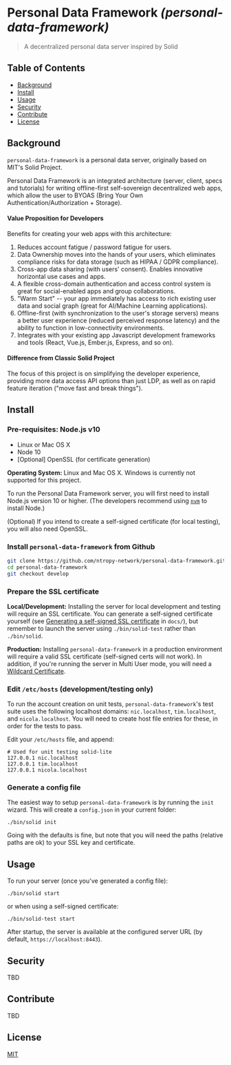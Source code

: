 # Personal Data Framework _(personal-data-framework)_

> A decentralized personal data server inspired by Solid

## Table of Contents

- [Background](#background)
- [Install](#install)
- [Usage](#usage)
- [Security](#security)
- [Contribute](#contribute)
- [License](#license)

## Background

`personal-data-framework` is a personal data server, originally based on MIT's
Solid Project.

Personal Data Framework is an integrated architecture (server, client, specs and tutorials)
for writing offline-first self-sovereign decentralized web apps, which allow the
user to BYOAS (Bring Your Own Authentication/Authorization + Storage).

#### Value Proposition for Developers

Benefits for creating your web apps with this architecture:

1. Reduces account fatigue / password fatigue for users.
1. Data Ownership moves into the hands of your users, which eliminates
   compliance risks for data storage (such as HIPAA / GDPR compliance).
1. Cross-app data sharing (with users' consent). Enables innovative horizontal
   use cases and apps.
1. A flexible cross-domain authentication and access control system is great for
   social-enabled apps and group collaborations.
1. "Warm Start" -- your app immediately has access to rich existing user data
   and social graph (great for AI/Machine Learning applications).
1. Offline-first (with synchronization to the user's storage servers) means
   a better user experience (reduced perceived response latency) and the ability
   to function in low-connectivity environments.
1. Integrates with your existing app Javascript development frameworks and tools
   (React, Vue.js, Ember.js, Express, and so on).

#### Difference from Classic Solid Project

The focus of this project is on simplifying the developer experience, providing
more data access API options than just LDP, as well as on rapid feature
iteration ("move fast and break things").

## Install

### Pre-requisites: Node.js v10

* Linux or Mac OS X
* Node 10
* [Optional] OpenSSL (for certificate generation)

**Operating System:** Linux and Mac OS X. Windows is currently not supported
for this project.

To run the Personal Data Framework server, you will first need to install
Node.js version 10 or higher. (The developers recommend using
[`nvm`](https://github.com/creationix/nvm) to install Node.)

(Optional) If you intend to create a self-signed certificate (for local testing),
you will also need OpenSSL.

### Install `personal-data-framework` from Github

```bash
git clone https://github.com/ntropy-network/personal-data-framework.git
cd personal-data-framework
git checkout develop
```

### Prepare the SSL certificate

**Local/Development:** Installing the server for local development and testing
will require an SSL certificate. You can generate a self-signed certificate
yourself (see [Generating a self-signed SSL certificate](docs/ssl-certificates.md)
in `docs/`), but remember to launch the server using `./bin/solid-test` rather
than `./bin/solid`.

**Production:** Installing `personal-data-framework` in a production environment will
require a valid SSL certificate (self-signed certs will not work). In addition,
if you're running the server in Multi User mode, you will need a
[Wildcard Certificate](https://en.wikipedia.org/wiki/Wildcard_certificate).

### Edit `/etc/hosts` (development/testing only)

To run the account creation on unit tests, `personal-data-framework`'s test suite
uses the following localhost domains: `nic.localhost`, `tim.localhost`, and
`nicola.localhost`. You will need to create host file entries for these, in
order for the tests to pass.

Edit your `/etc/hosts` file, and append:

```
# Used for unit testing solid-lite
127.0.0.1 nic.localhost
127.0.0.1 tim.localhost
127.0.0.1 nicola.localhost
```

### Generate a config file

The easiest way to setup `personal-data-framework` is by running the `init` wizard.
This will create a `config.json` in your current folder:

```
./bin/solid init
```

Going with the defaults is fine, but note that you will need the paths
(relative paths are ok) to your SSL key and certificate.

## Usage

To run your server (once you've generated a config file):

```
./bin/solid start
```

or when using a self-signed certificate:

```
./bin/solid-test start
```

After startup, the server is available at the configured server URL (by default,
`https://localhost:8443`).

## Security

TBD

## Contribute

TBD

## License

[MIT](LICENSE)
